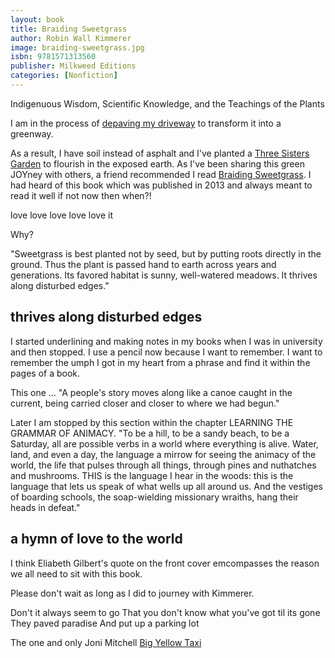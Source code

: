 ```yaml
---
layout: book
title: Braiding Sweetgrass
author: Robin Wall Kimmerer
image: braiding-sweetgrass.jpg
isbn: 9781571313560
publisher: Milkweed Editions
categories: [Nonfiction]
---
```

Indigenuous Wisdom, Scientific Knowledge, and the Teachings of the Plants

I am in the process of [depaving my driveway](https://www.theglobeandmail.com/real-estate/article-city-dwellers-are-depaving-their-land-to-reveal-the-earth-beneath/) to transform it into a greenway. 

As a result, I have soil instead of asphalt and I've planted a [Three Sisters Garden](https://www.evergreen.ca/downloads/pdfs/BeanKeepers-ThreeSisters.pdf) to flourish in the exposed earth. As I've been sharing this green JOYney with others, a friend recommended I read [Braiding Sweetgrass](https://milkweed.org/book/braiding-sweetgrass). I had heard of this book which was published in 2013 and always meant to read it well if not now then when?!

love love love love love it

Why? 

"Sweetgrass is best planted not by seed, but by putting roots directly in the ground. Thus the plant is passed hand to earth across years and generations. Its favored habitat is sunny, well-watered meadows. It thrives along disturbed edges."

## thrives along disturbed edges

I started underlining and making notes in my books when I was in university and then stopped. I use a pencil now because I want to remember. I want to remember the umph I got in my heart from a phrase and find it within the pages of a book. 

This one ... "A people's story moves along like a canoe caught in the current, being carried closer and closer to where we had begun."

Later I am stopped by this section within the chapter LEARNING THE GRAMMAR OF ANIMACY. "To be a hill, to be a sandy beach, to be a Saturday, all are possible verbs in a world where everything is alive. Water, land, and even a day, the language a mirrow for seeing the animacy of the world, the life that pulses through all things, through pines and nuthatches and mushrooms. THIS is the language I hear in the woods: this is the language that lets us speak of what wells up all around us. And the vestiges of boarding schools, the soap-wielding missionary wraiths, hang their heads in defeat."

## a hymn of love to the world

I think Eliabeth Gilbert's quote on the front cover emcompasses the reason we all need to sit with this book. 

Please don't wait as long as I did to journey with Kimmerer.




Don't it always seem to go
That you don't know what you've got til its gone
They paved paradise
And put up a parking lot

<i class="fa fa-microphone" aria-hidden="true"></i>  The one and only Joni Mitchell [Big Yellow Taxi](https://youtu.be/GFB-d-8_bvY)
